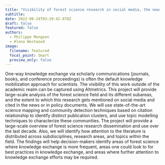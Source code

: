```yaml
---
title: "Visibility of forest science research in social media, the news, and public policy"
subtitle: 
date: 2022-06-24T03:29:42.878Z
draft: false
featured: false
authors:
  - Philippe Mongeon
  - Alana Westwood
image:
  filename: featured
  focal_point: Smart
  preview_only: false
---
```


One-way knowledge exchange via scholarly communications (journals, books, and conference proceedings) is often the default knowledge mobilization approach for scientists. The visibility of this work outside of the academic realm can be captured using Altmetrics. This project will provide large-scale analysis of the forest science field and its different subareas, and the extent to which this research gets mentioned on social media and cited in the news or in policy documents. 
We will use state-of-the-art science mapping and community detection techniques based on citation relationship to identify distinct publication clusters, and use topic modelling techniques to characterize these communities. The project will provide a large-scale overview of forest science research dissemination and use over the last decade. Also, we will identify how attention to the literature is distributed across subdisciplines, research areas, and topics within the field. 
The findings will help decision-makers identify areas of forest science where knowledge exchange is more frequent, areas one could look to for best practices in knowledge exchange, and areas where further attention to knowledge exchange efforts may be required.

